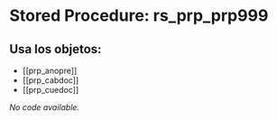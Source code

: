 # Stored Procedure: rs_prp_prp999

## Usa los objetos:
- [[prp_anopre]]
- [[prp_cabdoc]]
- [[prp_cuedoc]]

*No code available.*
